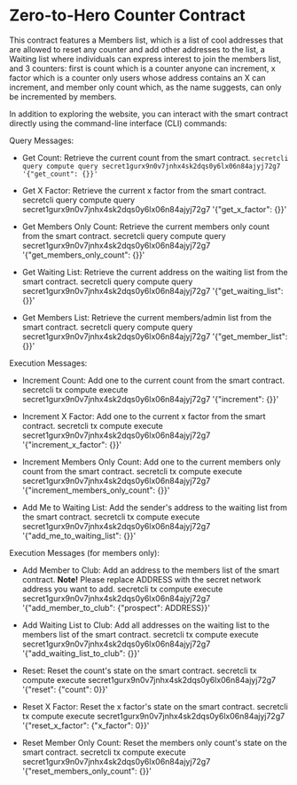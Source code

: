 # Zero-to-Hero Counter Contract

This contract features a Members list, which is a list of cool addresses that are allowed to reset any counter and add other addresses to the list, a Waiting list where individuals can express interest to join the members list, and 3 counters: first is count which is a counter anyone can increment, x factor which is a counter only users whose address contains an X can increment, and member only count which, as the name suggests, can only be incremented by members.

In addition to exploring the website, you can interact with the smart contract directly using the command-line interface (CLI) commands:

Query Messages:

- Get Count: Retrieve the current count from the smart contract.
    `secretcli query compute query secret1gurx9n0v7jnhx4sk2dqs0y6lx06n84ajyj72g7 '{"get_count": {}}'`

- Get X Factor: Retrieve the current x factor from the smart contract.
    secretcli query compute query secret1gurx9n0v7jnhx4sk2dqs0y6lx06n84ajyj72g7 '{"get_x_factor": {}}'

- Get Members Only Count: Retrieve the current members only count from the smart contract.
    secretcli query compute query secret1gurx9n0v7jnhx4sk2dqs0y6lx06n84ajyj72g7 '{"get_members_only_count": {}}'

- Get Waiting List: Retrieve the current address on the waiting list from the smart contract.
    secretcli query compute query secret1gurx9n0v7jnhx4sk2dqs0y6lx06n84ajyj72g7 '{"get_waiting_list": {}}'

- Get Members List: Retrieve the current members/admin list from the smart contract.
    secretcli query compute query secret1gurx9n0v7jnhx4sk2dqs0y6lx06n84ajyj72g7 '{"get_member_list": {}}'

Execution Messages:

- Increment Count: Add one to the current count from the smart contract.
    secretcli tx compute execute secret1gurx9n0v7jnhx4sk2dqs0y6lx06n84ajyj72g7 '{"increment": {}}'

- Increment X Factor: Add one to the current x factor from the smart contract.
    secretcli tx compute execute secret1gurx9n0v7jnhx4sk2dqs0y6lx06n84ajyj72g7 '{"increment_x_factor": {}}'

- Increment Members Only Count: Add one to the current members only count from the smart contract.
    secretcli tx compute execute secret1gurx9n0v7jnhx4sk2dqs0y6lx06n84ajyj72g7 '{"increment_members_only_count": {}}'

- Add Me to Waiting List: Add the sender's address to the waiting list from the smart contract.
    secretcli tx compute execute secret1gurx9n0v7jnhx4sk2dqs0y6lx06n84ajyj72g7 '{"add_me_to_waiting_list": {}}'

Execution Messages (for members only):

- Add Member to Club: Add an address to the members list of the smart contract. **Note!** Please replace ADDRESS with the secret network address you want to add.
    secretcli tx compute execute secret1gurx9n0v7jnhx4sk2dqs0y6lx06n84ajyj72g7 '{"add_member_to_club": {"prospect": ADDRESS}}'

- Add Waiting List to Club: Add all addresses on the waiting list to the members list of the smart contract.
    secretcli tx compute execute secret1gurx9n0v7jnhx4sk2dqs0y6lx06n84ajyj72g7 '{"add_waiting_list_to_club": {}}'

- Reset: Reset the count's state on the smart contract.
    secretcli tx compute execute secret1gurx9n0v7jnhx4sk2dqs0y6lx06n84ajyj72g7 '{"reset": {"count": 0}}'

- Reset X Factor: Reset the x factor's state on the smart contract.
    secretcli tx compute execute secret1gurx9n0v7jnhx4sk2dqs0y6lx06n84ajyj72g7 '{"reset_x_factor": {"x_factor": 0}}'

- Reset Member Only Count: Reset the members only count's state on the smart contract.
    secretcli tx compute execute secret1gurx9n0v7jnhx4sk2dqs0y6lx06n84ajyj72g7 '{"reset_members_only_count": {}}'

